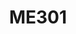 ---
layout: course
title: ME301
department: Mechanical Engineering
name: Heat Transfer 
type: Theory
description: "This is a fundamental and core course which is essential for appreciating the modes of heat transfer essential for functionality of the mechanical equipment."
instructor: Prof. Keerthi M C
prerequisites: 
semestertype: Full
level: UG
lectures: 2
tutorials: 1
practicals: 0
credits: 6
email: keerthi.mc@iitdh.ac.in
syllabus: "Introduction: Typical heat transfer situations, Modes of heat transfer, Introduction to laws, some heat transfer parameters Conduction: Fourier’s law and thermal conductivity, Differential equation of heat conduction, boundary conditions and initial conditions, Simple one dimensional steady state situations – plane wall, cylinder, sphere (simple and complex situations), concept of thermal resistance, concept of U, critical radius. variable thermal conductivity (exercise), Special one dimensional steady state situations: heat generation, pin fins, Other fin configurations (exercise), Two dimensional steady state situations, Transient conduction, Lumped capacitance model, One dimensional transient problems: analyticalsolutions, 1D Heisler charts, Product solutions, Numerical methods in conduction, Steady state 1D and 2D problems, 1D transient problems: Explicit and implicit Radiation: Basic ideas, spectrum, basic definitions, Laws of radiation, black body radiation, Planck’s law, Stefan Boltzman law, Wien’s Displacement law, Lambert cosine law, Radiation exchange between black surfaces, shape factor, Radiation exchange between gray surfaces – RadiosityIrradiation method, Parallel plates, Enclosures (nonparticipating gas), Gas radiation Forced Convection: Concepts of fluid mechanics, Differential equation of heat convection, Laminar flow heat transfer in circular pipe: constant heat flux and constant wall temperature, thermal entrance region, Turbulent flow heat transfer in circular pipe, pipes of other cross sections, Heat transfer in laminar flow and turbulent flow over a flat plate, Reynolds analogy, Flow across a cylinder and sphere, flow across banks of tubes, impinging jets"
references: 
    - Incropera FP and Dewitt DP, Fundamentals of Heat and Mass Transfer, 5th e, John Wiley & Sons, 2010.
    - Cengel YA, Heat and Mass Transfer - A Practical Approach, Third edition, McGraw-Hill, 2010.
    - Holman JP, Heat Transfer, McGraw-Hill, 1997.
permalink: /:title/
categories: me 300 ug
---
